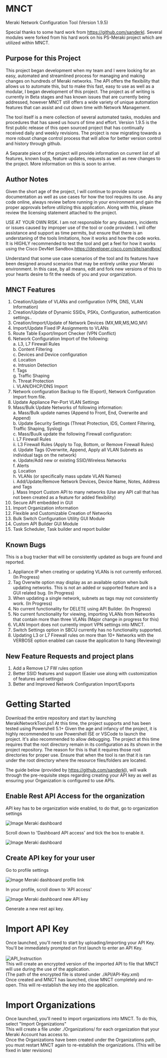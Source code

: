 # MNCT
Meraki Network Configuration Tool (Version 1.9.5)

Special thanks to some hard work from https://github.com/sanderkl. Several modules were forked from his hard work on his PS-Meraki project which are utilized within MNCT.

## Purpose for this Project
This project began development when my team and I were looking for an easy, automated and streamlined process for managing and making changes on hundreds of Meraki networks. The API offers the flexibility that allows us to automate this, but to make this fast, easy to use as well as a modular, I began development of this project. The project as of writing is currently in Beta stages and has known issues that are currently being addressed, however MNCT still offers a wide variety of unique automation features that can assist and cut down time with Network Management.

The tool itself is a mere collection of several automated tasks, modules and procedures that has saved us hours of time and effort. Version 1.9.5 is the first public release of this open sourced project that has continually received daily and weekly revisions. The project is now migrating towards a more robust change control process that will allow for better version control and history through github.

A Separate piece of the project will provide information on current list of all features, known bugs, feature updates, requests as well as new changes to the project.
More information on this is soon to arrive.

## Author Notes
Given the short age of the project, I will continue to provide source documentation as well as use cases for how the tool requires its use. As any code online, always review before running in your environment and gain the proper approvals before utilizing this application. Along with this, please review the licensing statement attached to the project.

USE AT YOUR OWN RISK. I am not responsible for any disasters, incidents or issues caused by improper use of the tool or code provided. I will offer assistance and support as time permits, but ensure that there is an understaning of the tools limitations, how it works and how the code works. It is  HIGHLY recommended to test the tool and get a feel for how it works using the Cisco DevNet Sandbox.https://developer.cisco.com/site/sandbox/

Understand that some use case scenarios of the tool and its features have been designed around scenarios that may be entirely unlike your Meraki environment. In this case, by all means, edit and fork new versions of this to your hearts desire to fit the needs of you and your organization.

## MNCT Features
1. Creation/Update of VLANs and configuration (VPN, DNS, VLAN Information) <br>
2. Creation/Update of Dynamic SSIDs, PSKs, Configuration, authentication settings.. <br>
3. Creation/Import/Update of Network Devices (MX,MR,MS,MG,MV) <br>
4. Import/Update Fixed IP Assignments to VLANs <br>
5. Route Table Export/Import Checker (VPN Conflict) <br>
6. Network Configuration Import of the following: <br>
   a. L3, L7 Firewall Rules <br>
   b. Content Filtering <br>
   c. Devices and Device configuration <br>
   d. Location <br>
   e. Intrusion Detection <br>
   f. Tags <br>
   g. Traffic Shaping <br>
   h. Threat Protection <br>
   i. VLAN/DHCP/DNS Import <br>
7. Network configuration Backup to file (Export), Network Configuration Import from file.<br>
8. Update Appliance Per-Port VLAN Settings <br>
9. Mass/Bulk Update Networks of following information:<br>
   a. Mass/Bulk update names (Append to Front, End, Overwrite and Append) <br>
   b. Update Security Settings (Threat Protection, IDS, Content Filtering, Traffic Shaping, Syslog) <br>
   c. Mass/Buulk update the following Firewall configuration: <br>
      i. L7 Firewall Rules <br>
      ii. L3 Firewall Rules (Apply to Top, Bottom, or Remove Firewall Rules) <br>
   d. Update Tags (Overwrite, Append, Apply all VLAN Subnets as individual tags on the network) <br>
   e. Update/Add new or existing SSID/Wireless Networks <br>
   f. Alerts <br>
   g. Location <br>
   h. VLANs (or specifically mass update VLAN Names) <br>
   i. Add/Update/Remove Network Devices, Device Name, Notes, Address and Tags <br>
   j. Mass Import Custom API to many networks (Use any API call that has not been created as a feature for added flexibility) <br>
10. Secure API embedded in GUI <br>
11. Import Organization information <br>
12. Flexible and Customizable Creation of Networks <br>
13. Bulk Switch Configuration Utility GUI Module <br>
14. Custom API Builder GUI Module <br>
15. Task Scheduler, Task builder and report builder <br>

## Known Bugs
This is a bug tracker that will be consistently updated as bugs are found and reported. <br>
1. Appliance IP when creating or updating VLANs is not currently enforced. (In Progress) <br>
2. Tag Overwite option may display as an available option when bulk updating networks. This is not an added or supported feature and is a GUI related bug. (In Progress) <br>
3. When updating a single network, subnets as tags may not consistently work. (In Progress) <br>
4. No current functionality for DELETE using API Builder. (In Progress) <br>
5. No current functionality for viewing, importing VLANs from Networks that contain more than three VLANs (Major change in progress for this) <br>
6. VLAN Import does not currently import VPN settings into MNCT. <br>
7. Switch Settings option in SBCU currently has no functionality supported. <br>
8. Updating L3 or L7 Firewall rules on more than 10+ Networks with the VERBOSE option enabled can cause the application to hang (Reviewing)

## New Feature Requests and project plans
1. Add a Remove L7 FW rules option <br>
2. Better SSID features and support (Easier use along with customization of features and settings) <br>
3. Better and Improved Network Configuration Import/Exports <br>

# Getting Started
Download the entire repository and start by launching MerakiNetworkTool.ps1
At this time, the project supports and has been tested using Powershell 5.1+
Given the age and infancy of the project, it is highly recommended to use Powershell ISE or VSCode to launch the project. It's also recommended to allow debugging.
The project at this time requires that the root directory remain in its configuration as its shown in the project repository. The reason for this is that it requires those root directories for proper use. Ensure that when the tool is ran that it is ran under the root directory where the resource files/folders are located.

The guide below (provided by https://github.com/sanderkl), will walk through the pre-requisite steps regarding creating your API key as well as ensuring your Organization is configured to use APIs.

## Enable Rest API Access for the organization

API key has to be organization wide enabled, to do that, go to organization settings

![Image Meraki dashboard](https://imgur.com/LBzIhK3.png)

Scroll down to 'Dashboard API access' and tick the box to enable it.

![Image Meraki dashboard](https://imgur.com/iOXTiEJ.png)

## Create API key for your user

Go to profile settings

![Image Meraki dashboard profile link](https://imgur.com/ymjzujI.png)

In your profile, scroll down to 'API access'

![Image Meraki dashboard new API key](https://imgur.com/Dbux0J5.png)

Generate a new rest api key.

# Import API Key
Once launched, you'll need to start by uploading/importing your API Key. <br>
You'll be immediately prompted on first launch to enter an API Key. <br>
<br>
<img src="https://i.imgur.com/b48RcwC.png" alt="API_Instruction"/><br>
This will create an encrypted version of the imported API to file that MNCT will use during the use of the application. <br>
(The path of the encrypted file is stored under ./API/API-Key.xml) <br>
Once created and MNCT has launched, close MNCT completely and re-open. This will re-establish the key into the application. <br>

# Import Organizations
Once launched, you'll need to import organizations into MNCT. To do this, select "Import Organizations" <br>
This will create a file under ./Organizations/ for each organization that your Meraki Account has access to. <br>
Once the Organizations have been created under the Organizations path, you must restart MNCT again to re-establish the organizations. (This will be fixed in later revisions) <br>
